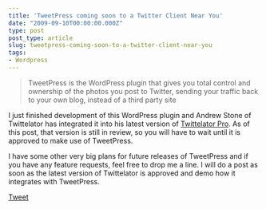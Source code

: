 ```yaml
---
title: 'TweetPress coming soon to a Twitter Client Near You'
date: "2009-09-10T00:00:00.000Z"
type: post 
post_type: article
slug: tweetpress-coming-soon-to-a-twitter-client-near-you
tags: 
- Wordpress
---
```

> TweetPress is the WordPress plugin that gives you total control and ownership of the photos you post to Twitter, sending your traffic back to your own blog, instead of a third party site

I just finished development of this WordPress plugin and Andrew Stone of Twittelator has integrated it into his latest version of [Twittelator Pro][1]. As of this post, that version is still in review, so you will have to wait until it is approved to make use of TweetPress.

I have some other very big plans for future releases of TweetPress and if you have any feature requests, feel free to drop me a line. I will do a post as soon as the latest version of Twittelator is approved and demo how it integrates with TweetPress.

<img style="display:none" class="alignnone size-full wp-image-489" title="Twittelator" src="/uploads/2009/Twittelator.png" alt="Twittelator" width="128" height="128" />

<div style="">
  <a href="http://twitter.com/share" class="twitter-share-button" data-count="horizontal" data-text="TweetPress coming soon to a Twitter Client Near You" data-url="http://brandontreb.com/tweetpress-coming-soon-to-a-twitter-client-near-you"  data-via="brandontreb" data-related="brandontreb:">Tweet</a>
</div>

 [1]: http://stone.com/Twittelator/index.html

